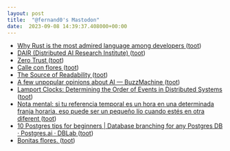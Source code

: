 ```yaml
---
layout: post
title:  "@fernand0's Mastodon"
date:  2023-09-08 14:39:37.408000+00:00
---
```

*  [Why Rust is the most admired language among developers ](https://github.blog/2023-08-30-why-rust-is-the-most-admired-language-among-developers) ([toot](https://mastodon.social/@fernand0/111030041143242009))
*  [DAIR (Distributed AI Research Institute) ](https://www.dair-institute.org/about) ([toot](https://mastodon.social/@fernand0/111029192316809970))
*  [Zero Trust ](https://www.windley.com/archives/2023/08/zero_trust.shtm) ([toot](https://mastodon.social/@fernand0/111028998046597959))
*  [Calle con flores ](https://www.flickr.com/photos/fernand0/53159035958) ([toot](https://mastodon.social/@fernand0/111028983453320215))
*  [
The Source of Readability
 ](https://loup-vaillant.fr/articles/source-of-readabilit) ([toot](https://mastodon.social/@fernand0/111028730704630611))
*  [A few unpopular opinions about AI — BuzzMachine ](https://buzzmachine.com/2023/08/21/a-few-unpopular-opinions-about-ai) ([toot](https://mastodon.social/@fernand0/111028499786230107))
*  [Lamport Clocks: Determining the Order of Events in Distributed Systems  ](https://medium.com/outreach-prague/lamport-clocks-determining-the-order-of-events-in-distributed-systems-41a9a8489177) ([toot](https://mastodon.social/@fernand0/111028291073443883))
*  [Nota mental: si tu referencia temporal es un hora en una determinada franja horaria, eso puede ser un pequeño lío cuando estés en otra diferent ](https://mastodon.social/@fernand0/111028126729056315) ([toot](https://mastodon.social/@fernand0/111028126729056315))
*  [10 Postgres tips for beginners \| Database branching for any Postgres DB · Postgres.ai · DBLab ](https://postgres.ai/blog/20230722-10-postgres-tips-for-beginner) ([toot](https://mastodon.social/@fernand0/111025121825661790))
*  [Bonitas flores. ](https://avecesunafoto.wordpress.com/2023/09/07/bonitas-flores) ([toot](https://mastodon.social/@fernand0/111024991534083247))
